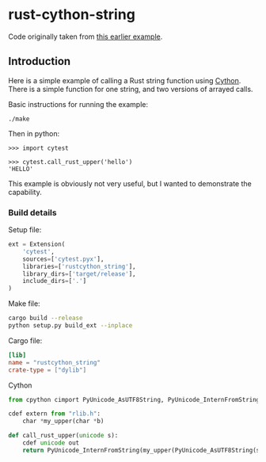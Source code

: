# rust-cython-string

Code originally taken from [this earlier example](https://github.com/synapticarbors/rust-cython-test).

## Introduction

Here is a simple example of calling a Rust string function using [Cython](http://cython.org/). 
There is a simple function for one string, and two versions of arrayed calls.

Basic instructions for running the example:

```
./make
```

Then in python:

```
>>> import cytest

>>> cytest.call_rust_upper('hello')
'HELLO'
```

This example is obviously not very useful, but I wanted to demonstrate the capability.

### Build details

Setup file:
```python
ext = Extension(
    'cytest',
    sources=['cytest.pyx'],
    libraries=['rustcython_string'],
    library_dirs=['target/release'],
    include_dirs=['.']
)
```

Make file:
```bash
cargo build --release
python setup.py build_ext --inplace
```

Cargo file:
```toml
[lib]
name = "rustcython_string"
crate-type = ["dylib"]
```

Cython
```python
from cpython cimport PyUnicode_AsUTF8String, PyUnicode_InternFromString

cdef extern from "rlib.h":
    char *my_upper(char *b)

def call_rust_upper(unicode s):
    cdef unicode out
    return PyUnicode_InternFromString(my_upper(PyUnicode_AsUTF8String(s)))
```